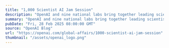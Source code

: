 ```yaml
---
title: "1,000 Scientist AI Jam Session"
description: "OpenAI and nine national labs bring together leading scientists for first-of-its kind event."
summary: "OpenAI and nine national labs bring together leading scientists for first-of-its kind event."
pubDate: "Fri, 28 Feb 2025 08:00:00 GMT"
source: "OpenAI Blog"
url: "https://openai.com/global-affairs/1000-scientist-ai-jam-session"
thumbnail: "/assets/openai_logo.png"
---
```


